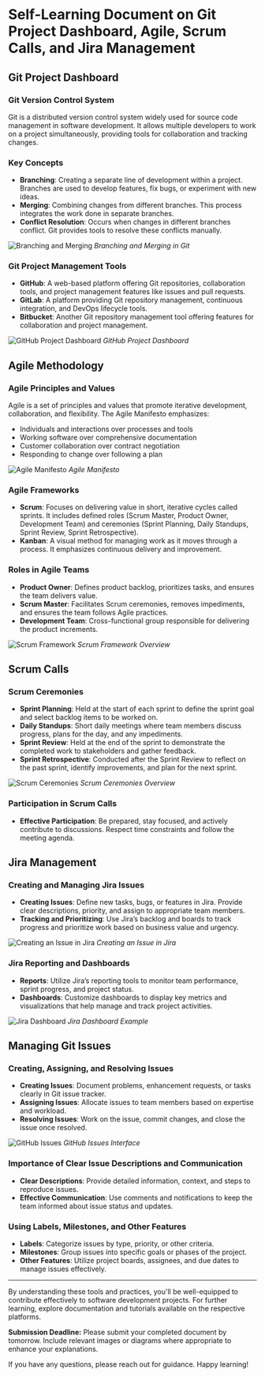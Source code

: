 # Self-Learning Document on Git Project Dashboard, Agile, Scrum Calls, and Jira Management

## Git Project Dashboard

### Git Version Control System
Git is a distributed version control system widely used for source code management in software development. It allows multiple developers to work on a project simultaneously, providing tools for collaboration and tracking changes.

### Key Concepts
- **Branching**: Creating a separate line of development within a project. Branches are used to develop features, fix bugs, or experiment with new ideas.
- **Merging**: Combining changes from different branches. This process integrates the work done in separate branches.
- **Conflict Resolution**: Occurs when changes in different branches conflict. Git provides tools to resolve these conflicts manually.

![Branching and Merging](https://git-scm.com/book/en/v2/images/basic-branching-3-way-merge.png)
*Branching and Merging in Git*

### Git Project Management Tools
- **GitHub**: A web-based platform offering Git repositories, collaboration tools, and project management features like issues and pull requests.
- **GitLab**: A platform providing Git repository management, continuous integration, and DevOps lifecycle tools.
- **Bitbucket**: Another Git repository management tool offering features for collaboration and project management.

![GitHub Project Dashboard](https://miro.medium.com/max/1400/1*JdNb1hTRbzL2qvXxt1nKFg.png)
*GitHub Project Dashboard*

## Agile Methodology

### Agile Principles and Values
Agile is a set of principles and values that promote iterative development, collaboration, and flexibility. The Agile Manifesto emphasizes:
- Individuals and interactions over processes and tools
- Working software over comprehensive documentation
- Customer collaboration over contract negotiation
- Responding to change over following a plan

![Agile Manifesto](https://upload.wikimedia.org/wikipedia/commons/0/0d/Agile_values_and_principles.png)
*Agile Manifesto*

### Agile Frameworks
- **Scrum**: Focuses on delivering value in short, iterative cycles called sprints. It includes defined roles (Scrum Master, Product Owner, Development Team) and ceremonies (Sprint Planning, Daily Standups, Sprint Review, Sprint Retrospective).
- **Kanban**: A visual method for managing work as it moves through a process. It emphasizes continuous delivery and improvement.

### Roles in Agile Teams
- **Product Owner**: Defines product backlog, prioritizes tasks, and ensures the team delivers value.
- **Scrum Master**: Facilitates Scrum ceremonies, removes impediments, and ensures the team follows Agile practices.
- **Development Team**: Cross-functional group responsible for delivering the product increments.

![Scrum Framework](https://www.visual-paradigm.com/servlet/editor-content/scrum-framework-overview.png)
*Scrum Framework Overview*

## Scrum Calls

### Scrum Ceremonies
- **Sprint Planning**: Held at the start of each sprint to define the sprint goal and select backlog items to be worked on.
- **Daily Standups**: Short daily meetings where team members discuss progress, plans for the day, and any impediments.
- **Sprint Review**: Held at the end of the sprint to demonstrate the completed work to stakeholders and gather feedback.
- **Sprint Retrospective**: Conducted after the Sprint Review to reflect on the past sprint, identify improvements, and plan for the next sprint.

![Scrum Ceremonies](https://scrumorg-website-prod.s3.amazonaws.com/drupal/inline-images/2018-04/ScrumFramework_web.png)
*Scrum Ceremonies Overview*

### Participation in Scrum Calls
- **Effective Participation**: Be prepared, stay focused, and actively contribute to discussions. Respect time constraints and follow the meeting agenda.

## Jira Management

### Creating and Managing Jira Issues
- **Creating Issues**: Define new tasks, bugs, or features in Jira. Provide clear descriptions, priority, and assign to appropriate team members.
- **Tracking and Prioritizing**: Use Jira’s backlog and boards to track progress and prioritize work based on business value and urgency.

![Creating an Issue in Jira](https://confluence.atlassian.com/legacyfs/online/723239517/creating_issue.png)
*Creating an Issue in Jira*

### Jira Reporting and Dashboards
- **Reports**: Utilize Jira’s reporting tools to monitor team performance, sprint progress, and project status.
- **Dashboards**: Customize dashboards to display key metrics and visualizations that help manage and track project activities.

![Jira Dashboard](https://wac-cdn.atlassian.com/dam/jcr:2fa9a697-9467-4c7b-847d-99a6349bce09/05%20(1).svg?cdnVersion=576)
*Jira Dashboard Example*

## Managing Git Issues

### Creating, Assigning, and Resolving Issues
- **Creating Issues**: Document problems, enhancement requests, or tasks clearly in Git issue tracker.
- **Assigning Issues**: Allocate issues to team members based on expertise and workload.
- **Resolving Issues**: Work on the issue, commit changes, and close the issue once resolved.

![GitHub Issues](https://miro.medium.com/max/2400/1*skDRukcVsX6BiI1wn2KNhQ.png)
*GitHub Issues Interface*

### Importance of Clear Issue Descriptions and Communication
- **Clear Descriptions**: Provide detailed information, context, and steps to reproduce issues.
- **Effective Communication**: Use comments and notifications to keep the team informed about issue status and updates.

### Using Labels, Milestones, and Other Features
- **Labels**: Categorize issues by type, priority, or other criteria.
- **Milestones**: Group issues into specific goals or phases of the project.
- **Other Features**: Utilize project boards, assignees, and due dates to manage issues effectively.

---

By understanding these tools and practices, you'll be well-equipped to contribute effectively to software development projects. For further learning, explore documentation and tutorials available on the respective platforms.

**Submission Deadline:** Please submit your completed document by tomorrow. Include relevant images or diagrams where appropriate to enhance your explanations.

If you have any questions, please reach out for guidance. Happy learning!

